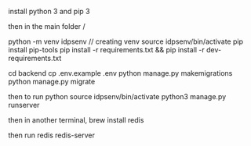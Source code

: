 install python 3 and pip 3

then in the main folder /

<!-- npm install

then to run react
npm run start

then in another terminal, -->

python -m venv idpsenv // creating venv
source idpsenv/bin/activate
pip install pip-tools
pip install -r requirements.txt && pip install -r dev-requirements.txt

cd backend
cp .env.example .env
python manage.py makemigrations
python manage.py migrate

then to run python
source idpsenv/bin/activate
python3 manage.py runserver

then in another terminal,
brew install redis

then run redis
redis-server
